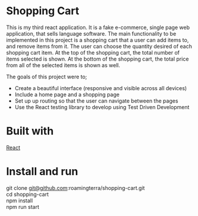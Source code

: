 # Shopping Cart

This is my third react application. It is a fake e-commerce, single page web application, that sells language software. The main functionality to be implemented in this project is a shopping cart that a user can add items to, and remove items from it. The user can choose the quantity desired of each shopping cart item. At the top of the shopping cart, the total number of items selected is shown. At the bottom of the shopping cart, the total price from all of the selected items is shown as well.

The goals of this project were to;

- Create a beautiful interface (responsive and visible across all devices)
- Include a home page and a shopping page
- Set up up routing so that the user can navigate between the pages
- Use the React testing library to develop using Test Driven Development

# Built with

[React](https://react.dev/)<br>

# Install and run

git clone git@github.com:roamingterra/shopping-cart.git<br>
cd shopping-cart<br>
npm install<br>
npm run start
